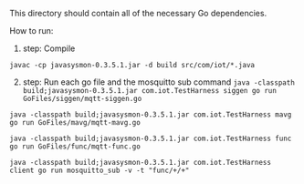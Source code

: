 This directory should contain all of the necessary Go dependencies.

How to run:

1. step: Compile

`javac -cp javasysmon-0.3.5.1.jar -d build src/com/iot/*.java`

2. step: Run each go file and the mosquitto sub command
`java -classpath build;javasysmon-0.3.5.1.jar com.iot.TestHarness siggen go run GoFiles/siggen/mqtt-siggen.go`

`java -classpath build;javasysmon-0.3.5.1.jar com.iot.TestHarness mavg go run GoFiles/mavg/mqtt-mavg.go`

`java -classpath build;javasysmon-0.3.5.1.jar com.iot.TestHarness func go run GoFiles/func/mqtt-func.go`

`java -classpath build;javasysmon-0.3.5.1.jar com.iot.TestHarness client go run mosquitto_sub -v -t "func/+/+"`
